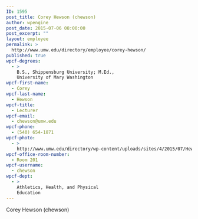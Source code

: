 ```yaml
---
ID: 1595
post_title: Corey Hewson (chewson)
author: wpengine
post_date: 2015-07-06 08:00:00
post_excerpt: ""
layout: employee
permalink: >
  http://www.umw.edu/directory/employee/corey-hewson/
published: true
wpcf-degrees:
  - >
    B.S., Shippensburg University; M.Ed.,
    University of Mary Washington
wpcf-first-name:
  - Corey
wpcf-last-name:
  - Hewson
wpcf-title:
  - Lecturer
wpcf-email:
  - chewson@umw.edu
wpcf-phone:
  - (540) 654-1871
wpcf-photo:
  - >
    http://www.umw.edu/directory/wp-content/uploads/sites/4/2015/07/Hewson-Corey11.jpg
wpcf-office-room-number:
  - Room 201
wpcf-username:
  - chewson
wpcf-dept:
  - >
    Athletics, Health, and Physical
    Education
---
```

Corey Hewson (chewson)
